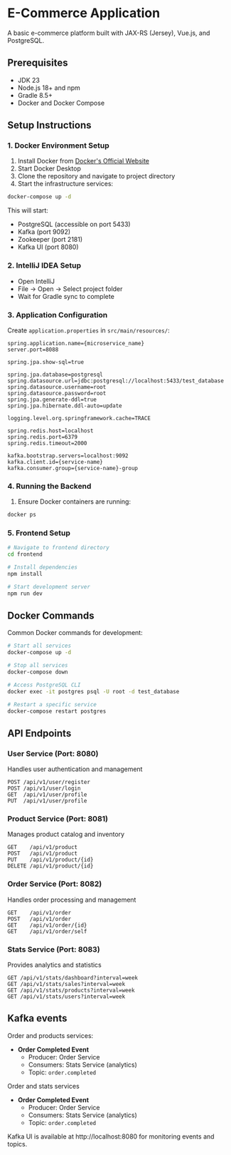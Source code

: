 # E-Commerce Application

A basic e-commerce platform built with JAX-RS (Jersey), Vue.js, and PostgreSQL.

## Prerequisites

- JDK 23
- Node.js 18+ and npm
- Gradle 8.5+
- Docker and Docker Compose

## Setup Instructions

### 1. Docker Environment Setup
1. Install Docker from [Docker's Official Website](https://www.docker.com/products/docker-desktop/)
2. Start Docker Desktop
3. Clone the repository and navigate to project directory
4. Start the infrastructure services:
```bash
docker-compose up -d
```

This will start:
- PostgreSQL (accessible on port 5433)
- Kafka (port 9092)
- Zookeeper (port 2181)
- Kafka UI (port 8080)

### 2. IntelliJ IDEA Setup
- Open IntelliJ
- File → Open → Select project folder
- Wait for Gradle sync to complete

### 3. Application Configuration

Create `application.properties` in `src/main/resources/`:
```properties
spring.application.name={microservice_name}
server.port=8088

spring.jpa.show-sql=true

spring.jpa.database=postgresql
spring.datasource.url=jdbc:postgresql://localhost:5433/test_database
spring.datasource.username=root
spring.datasource.password=root
spring.jpa.generate-ddl=true
spring.jpa.hibernate.ddl-auto=update

logging.level.org.springframework.cache=TRACE

spring.redis.host=localhost
spring.redis.port=6379
spring.redis.timeout=2000

kafka.bootstrap.servers=localhost:9092
kafka.client.id={service-name}
kafka.consumer.group={service-name}-group
```

### 4. Running the Backend
1. Ensure Docker containers are running:
```bash
docker ps
```

### 5. Frontend Setup
```bash
# Navigate to frontend directory
cd frontend

# Install dependencies
npm install

# Start development server
npm run dev
```

## Docker Commands

Common Docker commands for development:

```bash
# Start all services
docker-compose up -d

# Stop all services
docker-compose down

# Access PostgreSQL CLI
docker exec -it postgres psql -U root -d test_database

# Restart a specific service
docker-compose restart postgres
```

## API Endpoints

### User Service (Port: 8080)
Handles user authentication and management
```http
POST /api/v1/user/register
POST /api/v1/user/login
GET  /api/v1/user/profile
PUT  /api/v1/user/profile
```

### Product Service (Port: 8081)
Manages product catalog and inventory
```http
GET    /api/v1/product
POST   /api/v1/product
PUT    /api/v1/product/{id}
DELETE /api/v1/product/{id}
```

### Order Service (Port: 8082)
Handles order processing and management
```http
GET    /api/v1/order
POST   /api/v1/order
GET    /api/v1/order/{id}
GET    /api/v1/order/self
```

### Stats Service (Port: 8083)
Provides analytics and statistics
```http
GET /api/v1/stats/dashboard?interval=week
GET /api/v1/stats/sales?interval=week
GET /api/v1/stats/products?interval=week
GET /api/v1/stats/users?interval=week
```

## Kafka events

Order and products services:

- **Order Completed Event**
  - Producer: Order Service
  - Consumers: Stats Service (analytics)
  - Topic: `order.completed`

Order and stats services

- **Order Completed Event**
  - Producer: Order Service
  - Consumers: Stats Service (analytics)
  - Topic: `order.completed`

Kafka UI is available at http://localhost:8080 for monitoring events and topics.